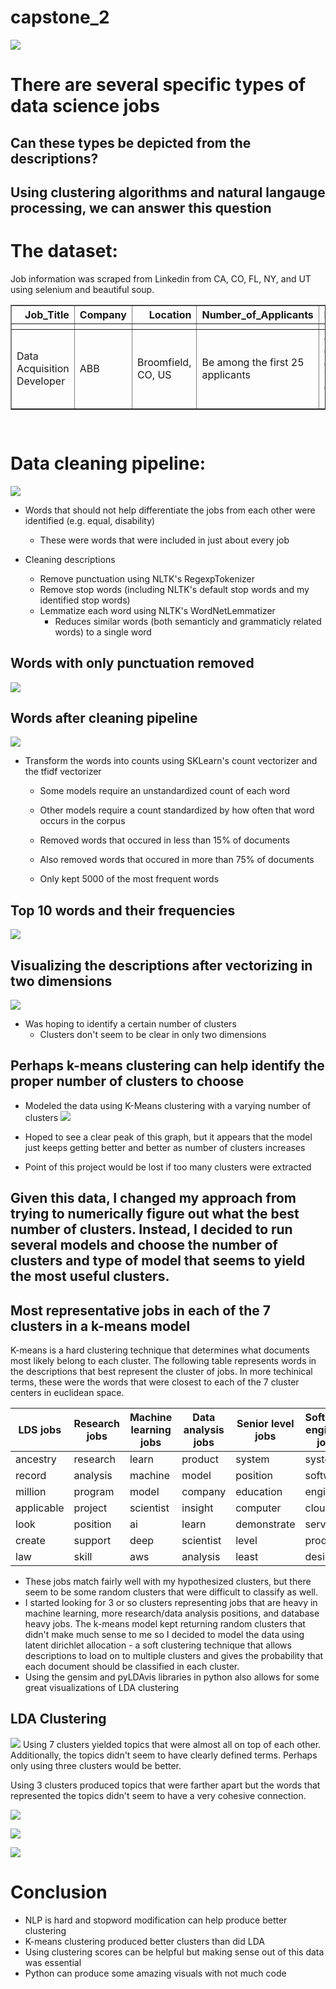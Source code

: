 # capstone_2
![](imgs/Top-Data-Science-Jobs.png)

# There are several specific types of data science jobs
## Can these types be depicted from the descriptions?
## Using clustering algorithms and natural langauge processing, we can answer this question

# The dataset:
Job information was scraped from Linkedin from CA, CO, FL, NY, and UT using selenium and beautiful soup.

<table border="1" class="dataframe">
  <thead>
    <tr style="text-align: right;">
      <th>Job_Title</th>
      <th>Company</th>
      <th>Location</th>
      <th>Number_of_Applicants</th>
      <th>Description</th>
    </tr>
    <tr>
      <th></th>
      <th></th>
      <th></th>
      <th></th>
      <th></th>
    </tr>
  </thead>
  <tbody>
    <tr>
      <td>Data Acquisition Developer</td>
      <td>ABB</td>
      <td>Broomfield, CO, US</td>
      <td>Be among the first 25 applicants</td>
      <td>Join ABB and work in a team that is dedicated ...</td>
    </tr>
  </tbody>
</table>
</div>




```python

```


```python

```


# Data cleaning pipeline:
![](imgs/capstone_2_flowchart.png)

* Words that should not help differentiate the jobs from each other were identified (e.g. equal, disability)
    * These were words that were included in just about every job

* Cleaning descriptions
    * Remove punctuation using NLTK's RegexpTokenizer
    * Remove stop words (including NLTK's default stop words and my identified stop words)
    * Lemmatize each word using NLTK's WordNetLemmatizer
        * Reduces similar words (both semanticly and grammaticly related words) to a single word

## Words with only punctuation removed
![](imgs/wordcloud_only_punct_removed.png)

## Words after cleaning pipeline
![](imgs/wordcloud_cleaned_descriptions.png)

* Transform the words into counts using SKLearn's count vectorizer and the tfidf vectorizer
    * Some models require an unstandardized count of each word
    * Other models require a count standardized by how often that word occurs in the corpus

    * Removed words that occured in less than 15% of documents
    * Also removed words that occured in more than 75% of documents
    * Only kept 5000 of the most frequent words

## Top 10 words and their frequencies
![](imgs/top_10_words_and_frequencies.png)


## Visualizing the descriptions after vectorizing in two dimensions
![](imgs/first_two_pca_dimensions.png)
* Was hoping to identify a certain number of clusters
    * Clusters don't seem to be clear in only two dimensions

## Perhaps k-means clustering can help identify the proper number of clusters to choose
* Modeled the data using K-Means clustering with a varying number of clusters
![](imgs/silhouette_scores_k_values.png)

* Hoped to see a clear peak of this graph, but it appears that the model just keeps getting better and better as number of clusters increases
* Point of this project would be lost if too many clusters were extracted

## Given this data, I changed my approach from trying to numerically figure out what the best number of clusters. Instead, I decided to run several models and choose the number of clusters and type of model that seems to yield the most useful clusters.

## Most representative jobs in each of the 7 clusters in a k-means model
K-means is a hard clustering technique that determines what documents most likely belong to each cluster. The following table represents words in the descriptions that best represent the cluster of jobs. In more techinical terms, these were the words that were closest to each of the 7 cluster centers in euclidean space.

| LDS jobs  |Research jobs|Machine learning jobs| Data analysis jobs | Senior level jobs |Software engineer jobs | Marketing jobs |
|-----------|-------------|---------------------|--------------------|-------------------|-----------------------|----------------|
| ancestry  | research    | learn               | product            | system            | system                | marketing      |
| record    | analysis    | machine             | model              | position          | software              | analytics      |
| million   | program     | model               | company            | education         | engineer              | insight        |
| applicable| project     | scientist           | insight            | computer          | cloud                 | model          |
| look      | position    | ai                  | learn              | demonstrate       | service               | product        |
| create    | support     | deep                | scientist          | level             | product               | analysis       |
| law       | skill       | aws                 | analysis           | least             | design                | strategy       |



* These jobs match fairly well with my hypothesized clusters, but there seem to be some random clusters that were difficult to classify as well.
* I started looking for 3 or so clusters representing jobs that are heavy in machine learning, more research/data analysis positions, and database heavy jobs. The k-means model kept returning random clusters that didn't make much sense to me so I decided to model the data using latent dirichlet allocation - a soft clustering technique that allows descriptions to load on to multiple clusters and gives the probability that each document should be classified in each cluster.
* Using the gensim and pyLDAvis libraries in python also allows for some great visualizations of LDA clustering

## LDA Clustering

![](imgs/7_clusters_lda.png)
Using 7 clusters yielded topics that were almost all on top of each other. Additionally, the topics didn't seem to have clearly defined terms. Perhaps only using three clusters would be better.

Using 3 clusters produced topics that were farther apart but the words that represented the topics didn't seem to have a very cohesive connection.

![](imgs/lda_3_cluster1.png)

![](imgs/lda_3_cluster2.png)

![](imgs/lda_3_cluster3.png)

# Conclusion
* NLP is hard and stopword modification can help produce better clustering
* K-means clustering produced better clusters than did LDA
* Using clustering scores can be helpful but making sense out of this data was essential
* Python can produce some amazing visuals with not much code